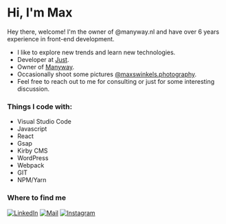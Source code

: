 # Hi, I'm Max

Hey there, welcome!
I'm the owner of @manyway.nl and have over 6 years experience in front-end development. 

* I like to explore new trends and learn new technologies.
* Developer at [Just](https://wearejust.com/nl).
* Owner of [Manyway](https://manyway.nl).
* Occasionally shoot some pictures [@maxswinkels.photography](https://www.instagram.com/maxswinkels.photography/).
* Feel free to reach out to me for consulting or just for some interesting discussion.

### Things I code with:
 - Visual Studio Code
 - Javascript
 - React
 - Gsap
 - Kirby CMS
 - WordPress
 - Webpack
 - GIT
 - NPM/Yarn

### Where to find me
<a href="https://www.linkedin.com/in/maxswinkels/" target="_blank"><img alt="LinkedIn" src="https://img.shields.io/badge/-Linkedin-%230077B5.svg?&style=for-the-badge&logo=linkedin&logoColor=white" /></a>
<a href="mailto:max.swinkels@outlook.com" target="_blank"><img alt="Mail" src="https://img.shields.io/badge/-Mail-000000?style=for-the-badge&logo=microsoftoutlook&logoColor=white" /></a>
<a href="https://www.instagram.com/maxswinkels/" target="_blank"><img alt="Instagram" src="https://img.shields.io/badge/-Instagram-E4405F?style=for-the-badge&logo=instagram&logoColor=white" /></a>
